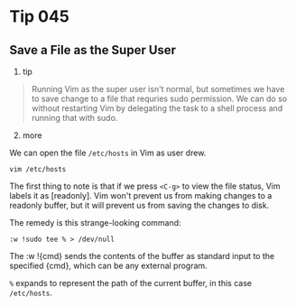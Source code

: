 # Tip 045

## Save a File as the Super User

1. tip

>  Running Vim as the super user isn't normal, but sometimes we have to save change to a file that requries sudo permission. We can do so without restarting Vim by delegating the task to a shell process and running that with sudo.

2. more

We can open the file `/etc/hosts` in Vim as user drew.

```
vim /etc/hosts
```

The first thing to note is that if we press `<C-g>` to view the file status, Vim labels it as [readonly]. Vim won't prevent us from making changes to a readonly buffer, but it will prevent us from saving the changes to disk.

The remedy is this strange-looking command:

```
:w !sudo tee % > /dev/null
```

The :w !{cmd} sends the contents of the buffer as standard input to the specified {cmd}, which can be any external program.

`%` expands to represent the path of the current buffer, in this case `/etc/hosts`.



